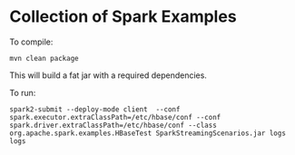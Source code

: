 # Collection of Spark Examples

To compile:

```mvn clean package```

This will build a fat jar with a required dependencies.

To run:

```spark2-submit --deploy-mode client  --conf spark.executor.extraClassPath=/etc/hbase/conf --conf spark.driver.extraClassPath=/etc/hbase/conf --class org.apache.spark.examples.HBaseTest SparkStreamingScenarios.jar logs logs ```
